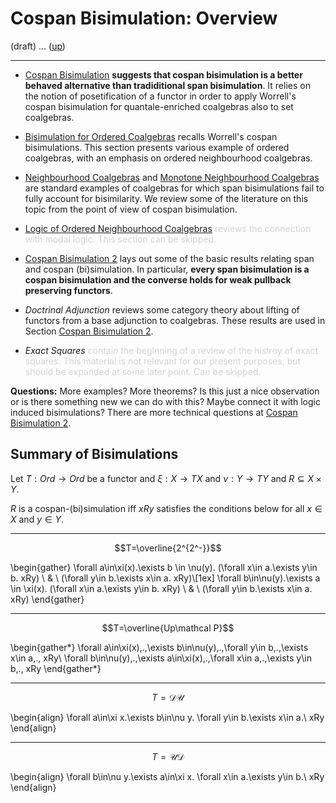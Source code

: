# Cospan Bisimulation: Overview

(draft) ... ([up](https://hackmd.io/@alexhkurz/ryrkkYZZc))

---

- [Cospan Bisimulation](https://hackmd.io/@alexhkurz/HyQxhrh_v) **suggests that cospan bisimulation is a better behaved alternative than tradiditional span bisimulation**. It relies on the notion of posetification of a functor in order to apply Worrell's cospan bisimulation for quantale-enriched coalgebras also to set coalgebras. 

- [Bisimulation for Ordered Coalgebras](https://hackmd.io/@alexhkurz/SJZPcfMdv) recalls Worrell's cospan bisimulations. This section presents various example of ordered coalgebras, with an emphasis on ordered neighbourhood coalgebras.


- [Neighbourhood Coalgebras](https://hackmd.io/@alexhkurz/BJfhgfLYv) and [Monotone Neighbourhood Coalgebras](https://hackmd.io/@alexhkurz/HJM0YyZ_w) are standard examples of coalgebras for which span bisimulations fail to fully account for bisimilarity. We review some of the literature on this topic from the point of view of cospan bisimulation.

- [Logic of Ordered Neighbourhood Coalgebras](https://hackmd.io/uvH1hEqBTE6uJKlI0qSRAA) <font color='lightgrey'>reviews the connection with modal logic. This section can be skipped. </font>

- [Cospan Bisimulation 2](https://hackmd.io/@alexhkurz/S1IWPOVKv) lays out some of the basic results relating span and cospan (bi)simulation. In particular, **every span bisimulation is a cospan bisimulation and the converse holds for weak pullback preserving functors**.

- *Doctrinal Adjunction* reviews some category theory about lifting of functors from a base adjunction to coalgebras. These results are used in Section [Cospan Bisimulation 2](https://hackmd.io/jxfudz7SQpmj5BzZkyWZIA).

- *Exact Squares* <font color='lightgrey'>contain the beginning of a review of the histroy of exact squares. This material is not relevant for our present purposes, but should be expanded at some later point. Can be skipped.</font>

**Questions:** More examples? More theorems? Is this just a nice observation or is there something new we can do with this? Maybe connect it with logic induced bisimulations? There are more technical questions at [Cospan Bisimulation 2](https://hackmd.io/@alexhkurz/S1IWPOVKv). 

## Summary of Bisimulations

Let $T:Ord\to Ord$ be a functor and $\xi:X\to TX$ and $\nu:Y\to TY$ and $R\subseteq X\times Y$. 

$R$ is a cospan-(bi)simulation iff $xRy$ satisfies the conditions below for all $x\in X$ and $y\in Y$.

---

$$T=\overline{2^{2^-}}$$


\begin{gather}
\forall a\in\xi(x).\exists b \in \nu(y). (\forall x\in a.\exists y\in b. xRy) \ \& \ (\forall y\in b.\exists x\in a. xRy)\\[1ex]
\forall b\in\nu(y).\exists a \in \xi(x). (\forall x\in a.\exists y\in b. xRy) \ \& \ (\forall y\in b.\exists x\in a. xRy)
\end{gather}

---

$$T=\overline{Up\mathcal P}$$

\begin{gather*}
\forall a\in\xi(x)\,.\,\exists b\in\nu(y)\,.\,\forall y\in b\,.\,\exists x\in a\,.\, xRy\\ 
\forall b\in\nu(y)\,.\,\exists a\in\xi(x)\,.\,\forall x\in a\,.\,\exists y\in b\,.\, xRy
\end{gather*}

---

$$T=\mathcal D\mathcal U$$

\begin{align}
\forall a\in\xi x.\exists b\in\nu y. \forall y\in b.\exists x\in a.\ xRy 
\end{align}

---

$$T=\mathcal U\mathcal D$$

\begin{align}
\forall b\in\nu y.\exists a\in\xi x. \forall x\in a.\exists y\in b.\  xRy 
\end{align}

